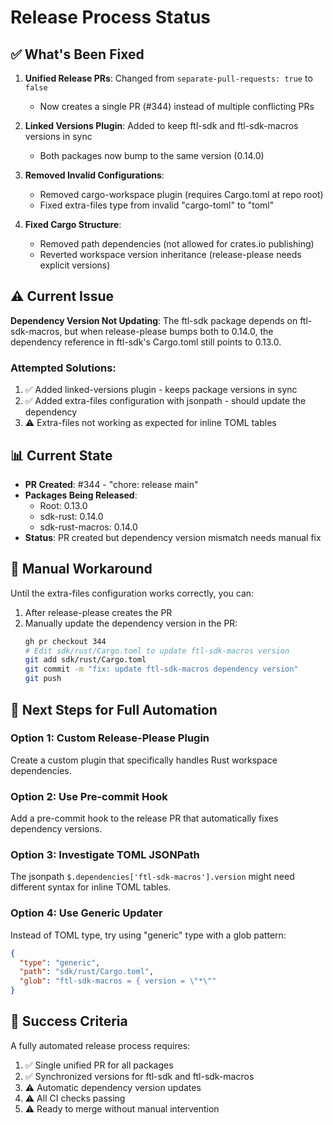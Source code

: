 # Release Process Status

## ✅ What's Been Fixed

1. **Unified Release PRs**: Changed from `separate-pull-requests: true` to `false`
   - Now creates a single PR (#344) instead of multiple conflicting PRs
   
2. **Linked Versions Plugin**: Added to keep ftl-sdk and ftl-sdk-macros versions in sync
   - Both packages now bump to the same version (0.14.0)
   
3. **Removed Invalid Configurations**:
   - Removed cargo-workspace plugin (requires Cargo.toml at repo root)
   - Fixed extra-files type from invalid "cargo-toml" to "toml"
   
4. **Fixed Cargo Structure**:
   - Removed path dependencies (not allowed for crates.io publishing)
   - Reverted workspace version inheritance (release-please needs explicit versions)

## ⚠️ Current Issue

**Dependency Version Not Updating**: The ftl-sdk package depends on ftl-sdk-macros, but when release-please bumps both to 0.14.0, the dependency reference in ftl-sdk's Cargo.toml still points to 0.13.0.

### Attempted Solutions:
1. ✅ Added linked-versions plugin - keeps package versions in sync
2. ✅ Added extra-files configuration with jsonpath - should update the dependency
3. ⚠️  Extra-files not working as expected for inline TOML tables

## 📊 Current State

- **PR Created**: #344 - "chore: release main"
- **Packages Being Released**:
  - Root: 0.13.0
  - sdk-rust: 0.14.0
  - sdk-rust-macros: 0.14.0
- **Status**: PR created but dependency version mismatch needs manual fix

## 🔧 Manual Workaround

Until the extra-files configuration works correctly, you can:

1. After release-please creates the PR
2. Manually update the dependency version in the PR:
   ```bash
   gh pr checkout 344
   # Edit sdk/rust/Cargo.toml to update ftl-sdk-macros version
   git add sdk/rust/Cargo.toml
   git commit -m "fix: update ftl-sdk-macros dependency version"
   git push
   ```

## 📝 Next Steps for Full Automation

### Option 1: Custom Release-Please Plugin
Create a custom plugin that specifically handles Rust workspace dependencies.

### Option 2: Use Pre-commit Hook
Add a pre-commit hook to the release PR that automatically fixes dependency versions.

### Option 3: Investigate TOML JSONPath
The jsonpath `$.dependencies['ftl-sdk-macros'].version` might need different syntax for inline TOML tables.

### Option 4: Use Generic Updater
Instead of TOML type, try using "generic" type with a glob pattern:
```json
{
  "type": "generic", 
  "path": "sdk/rust/Cargo.toml",
  "glob": "ftl-sdk-macros = { version = \"*\""
}
```

## 🎯 Success Criteria

A fully automated release process requires:
1. ✅ Single unified PR for all packages
2. ✅ Synchronized versions for ftl-sdk and ftl-sdk-macros  
3. ⚠️  Automatic dependency version updates
4. ⚠️  All CI checks passing
5. ⚠️  Ready to merge without manual intervention